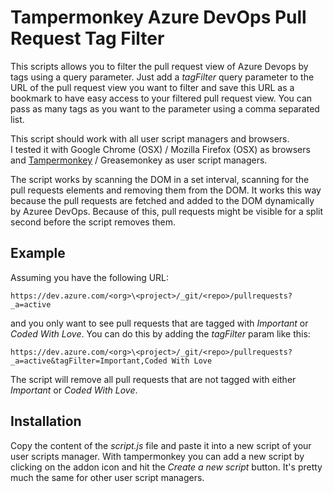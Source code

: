 # Tampermonkey Azure DevOps Pull Request Tag Filter

This scripts allows you to filter the pull request view of Azure Devops by tags using a query parameter.
Just add a *tagFilter* query parameter to the URL of the pull request view you want to filter and save this URL as a bookmark to have easy access to your filtered pull request view.
You can pass as many tags as you want to the parameter using a comma separated list.

This script should work with all user script managers and browsers.<br>
I tested it with Google Chrome (OSX) / Mozilla Firefox (OSX) as browsers and [Tampermonkey](https://www.tampermonkey.net/) / Greasemonkey as user script managers.

The script works by scanning the DOM in a set interval, scanning for the pull requests elements and removing them from the DOM.
It works this way because the pull requests are fetched and added to the DOM dynamically by Azuree DevOps.
Because of this, pull requests might be visible for a split second before the script removes them.

## Example
Assuming you have the following URL:

```
https://dev.azure.com/<org>\<project>/_git/<repo>/pullrequests?_a=active
```

and you only want to see pull requests that are tagged with *Important* or *Coded With Love*.
You can do this by adding the *tagFilter* param like this:

```
https://dev.azure.com/<org>\<project>/_git/<repo>/pullrequests?_a=active&tagFilter=Important,Coded With Love
```

The script will remove all pull requests that are not tagged with either *Important* or *Coded With Love*.

## Installation
Copy the content of the *script.js* file and paste it into a new script of your user scripts manager.
With tampermonkey you can add a new script by clicking on the addon icon and hit the *Create a new script* button.
It's pretty much the same for other user script managers.

